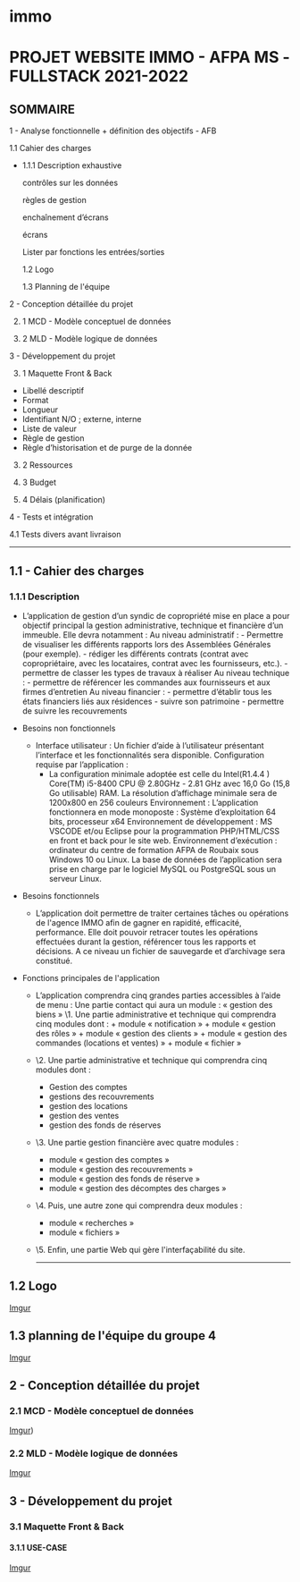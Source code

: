 # immo
# **PROJET WEBSITE IMMO - AFPA MS -FULLSTACK 2021-2022**

## SOMMAIRE

1 - Analyse fonctionnelle + définition des objectifs - AFB

  1.1 Cahier des charges

- 1.1.1	Description exhaustive

  contrôles sur les données

  règles de gestion

  enchaînement d’écrans

  écrans

  Lister par fonctions les entrées/sorties

  1.2 Logo

  1.3 Planning de l'équipe

2 - Conception détaillée du projet

2. 1 MCD - Modèle conceptuel de données

2. 2 MLD - Modèle logique de données 

3 - Développement du projet

3. 1  Maquette Front & Back

- Libellé descriptif
- Format
- Longueur
- Identifiant N/O ; externe, interne
- Liste de valeur
- Règle de gestion
- Règle d’historisation et de purge de la donnée

3. 2 Ressources

3. 3 Budget

3. 4 Délais (planification)

4 - Tests et intégration

  4.1 Tests divers avant livraison

------

## **1.1 - Cahier des charges**

### **1.1.1 Description**

- L’application de gestion d’un syndic de copropriété mise en place a pour
  objectif principal la gestion administrative, technique et financière d’un
  immeuble.
  Elle devra notamment :
  Au niveau administratif :
  \- Permettre de visualiser les différents rapports lors des Assemblées Générales (pour exemple).
  \- rédiger les différents contrats (contrat avec copropriétaire, avec les
  locataires, contrat avec les fournisseurs, etc.).
  \- permettre de classer les types de travaux à réaliser
  Au niveau technique :
  \- permettre de référencer les commandes aux fournisseurs et aux firmes
  d’entretien
  Au niveau financier :
  \- permettre d’établir tous les états financiers liés aux résidences
  \- suivre son patrimoine
  \- permettre de suivre les recouvrements

- Besoins non fonctionnels

  - Interface utilisateur :
    Un fichier d’aide à l’utilisateur présentant l’interface et les fonctionnalités sera disponible.
    Configuration requise par l’application :
    - La configuration minimale adoptée est celle du Intel(R1.4.4 ) Core(TM) i5-8400 CPU @ 2.80GHz - 2.81 GHz avec 16,0 Go (15,8 Go utilisable) RAM. La résolution d’affichage minimale sera de 1200x800 en 256 couleurs
      Environnement : L’application fonctionnera en mode monoposte : Système d’exploitation 64 bits, processeur x64
      Environnement de développement : MS VSCODE et/ou Eclipse
      pour la programmation PHP/HTML/CSS en front et back pour le site web.
      Environnement d’exécution : ordinateur du centre de formation AFPA de Roubaix sous Windows 10 ou Linux.
      La base de données de l’application sera prise en charge par le logiciel MySQL ou PostgreSQL sous un serveur Linux.

- Besoins fonctionnels

  - L’application doit permettre de traiter certaines tâches ou opérations de l'agence IMMO afin de gagner en rapidité, efficacité, performance. Elle doit pouvoir retracer toutes les opérations effectuées durant la gestion, référencer tous les rapports et décisions. A ce niveau un fichier de sauvegarde et d’archivage sera constitué.

- Fonctions principales de l'application

  - L’application comprendra cinq grandes parties accessibles à l’aide de menu :
    Une partie contact qui aura un module :  « gestion des biens »
    \1. Une partie administrative et technique qui comprendra cinq modules dont :
      \+ module « notification »
      \+ module « gestion des rôles »
      \+ module « gestion des clients »
      \+ module « gestion des commandes (locations et ventes) »
      \+ module « fichier »

  - \2. Une partie administrative et technique qui comprendra cinq modules dont :

    - Gestion des comptes
    - gestions des recouvrements
    - gestion des locations
    - gestion des ventes
    - gestion des fonds de réserves

  - \3. Une partie gestion financière avec quatre modules :

    - module « gestion des comptes »
    - module « gestion des recouvrements »
    - module « gestion des fonds de réserve »
    - module « gestion des décomptes des charges »

  - \4. Puis, une autre zone qui comprendra deux modules :

    - module « recherches »
    - module « fichiers »

  - \5. Enfin, une partie Web qui gère l'interfaçabilité du site.

    -----------------

## **1.2 Logo**

[Imgur](https://i.imgur.com/5Yb1hiY.jpg)

## **1.3 planning de l'équipe du groupe 4**	

[Imgur](https://i.imgur.com/4bMXwih.jpg)

## **2 - Conception détaillée du projet**

### 2.1 MCD - Modèle conceptuel de données

[Imgur](https://i.imgur.com/A8mY2Ui.jpg))

### 2.2 MLD - Modèle logique de données

[Imgur](https://i.imgur.com/y9Gb64P.jpg)

## **3 - Développement du projet**

### 3.1 Maquette Front & Back
#### 3.1.1 USE-CASE
[Imgur](https://i.imgur.com/v6hX3wO.jpg)





